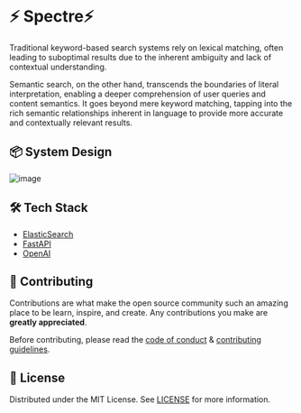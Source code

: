 # ⚡ Spectre⚡

Traditional keyword-based search systems rely on lexical matching, often leading to suboptimal results due to the inherent ambiguity and lack of contextual understanding. 

Semantic search, on the other hand, transcends the boundaries of literal interpretation, enabling a deeper comprehension of user queries and content semantics. It goes beyond mere keyword matching, tapping into the rich semantic relationships inherent in language to provide more accurate and contextually relevant results.

## 📦 System Design
![image](https://github.com/wizenheimer/Spectre/assets/91504165/00205acd-7198-4fc0-91df-d0313d947e2f)


## 🛠️ Tech Stack
- [ElasticSearch](https://www.elastic.co/)
- [FastAPI](https://fastapi.tiangolo.com/lo/)
- [OpenAI](https://openai.com/)
    
## 🍰 Contributing    
Contributions are what make the open source community such an amazing place to be learn, inspire, and create. Any contributions you make are **greatly appreciated**.

Before contributing, please read the [code of conduct](CODE_OF_CONDUCT.md) & [contributing guidelines](CONTRIBUTING.md).
        
## 🐛 License
Distributed under the MIT License. See [LICENSE](LICENSE) for more information.
        
